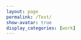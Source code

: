 ```yaml
---
layout: page
permalink: /Test/
show-avatar: true
display_categories: [work]
---
```

<script>

import '@kitware/vtk.js/favicon';

// Load the rendering pieces we want to use (for both WebGL and WebGPU)
import '@kitware/vtk.js/Rendering/Profiles/Geometry';
import '@kitware/vtk.js/Rendering/Profiles/Molecule'; // vtkSphereMapper + vtkStickMapper

import vtkFullScreenRenderWindow from '@kitware/vtk.js/Rendering/Misc/FullScreenRenderWindow';
import vtkActor from '@kitware/vtk.js/Rendering/Core/Actor';
import vtkPDBReader from '@kitware/vtk.js/IO/Misc/PDBReader';
import vtkSphereMapper from '@kitware/vtk.js/Rendering/Core/SphereMapper';
import vtkStickMapper from '@kitware/vtk.js/Rendering/Core/StickMapper';
import vtkMoleculeToRepresentation from '@kitware/vtk.js/Filters/General/MoleculeToRepresentation';

// ----------------------------------------------------------------------------
// Standard rendering code setup
// ----------------------------------------------------------------------------

const fullScreenRenderer = vtkFullScreenRenderWindow.newInstance({
  background: [0, 0, 0],
});
const renderer = fullScreenRenderer.getRenderer();
const renderWindow = fullScreenRenderer.getRenderWindow();

// ----------------------------------------------------------------------------
// Example code
// ----------------------------------------------------------------------------

const reader = vtkPDBReader.newInstance();
const filter = vtkMoleculeToRepresentation.newInstance();
const sphereMapper = vtkSphereMapper.newInstance();
const stickMapper = vtkStickMapper.newInstance();
const sphereActor = vtkActor.newInstance();
const stickActor = vtkActor.newInstance();

filter.setInputConnection(reader.getOutputPort());
filter.setHideElements(['H']);

// render sphere
sphereMapper.setInputConnection(filter.getOutputPort(0));
sphereMapper.setScaleArray(filter.getSphereScaleArrayName());
sphereActor.setMapper(sphereMapper);

// render sticks
stickMapper.setInputConnection(filter.getOutputPort(1));
stickMapper.setScaleArray('stickScales');
stickMapper.setOrientationArray('orientation');
stickActor.setMapper(stickMapper);

// reader.setUrl(`${__BASE_PATH__}/data/molecule/pdb/caffeine.pdb`).then(() => {
reader.setUrl(`${__BASE_PATH__}/data/molecule/pdb/2LYZ.pdb`).then(() => {
  renderer.resetCamera();
  renderWindow.render();
});

renderer.addActor(sphereActor);
renderer.addActor(stickActor);
renderer.resetCamera();
renderWindow.render();

// -----------------------------------------------------------
// Make some variables global so that you can inspect and
// modify objects in your browser's developer console:
// -----------------------------------------------------------

global.reader = reader;
global.filter = filter;
global.sphereMapper = sphereMapper;
global.stickMapper = stickMapper;
global.sphereActor = sphereActor;
global.stickActor = stickActor;
global.renderer = renderer;
global.renderWindow = renderWindow;

</script>
